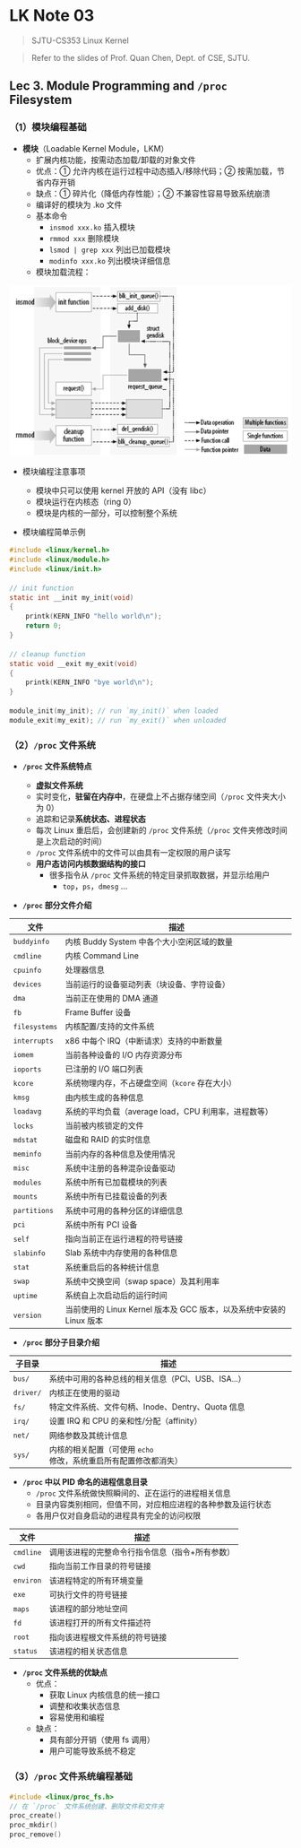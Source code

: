 # LK Note 03
> SJTU-CS353 Linux Kernel

> Refer to the slides of Prof. Quan Chen, Dept. of CSE, SJTU.
## Lec 3. Module Programming and `/proc` Filesystem
### （1）模块编程基础
* **模块**（Loadable Kernel Module，LKM）
    * 扩展内核功能，按需动态加载/卸载的对象文件
    * 优点：① 允许内核在运行过程中动态插入/移除代码；② 按需加载，节省内存开销
    * 缺点：① 碎片化（降低内存性能）；② 不兼容性容易导致系统崩溃
    * 编译好的模块为 .ko 文件
    * 基本命令
        * `insmod xxx.ko` 插入模块
        * `rmmod xxx` 删除模块
        * `lsmod | grep xxx` 列出已加载模块
        * `modinfo xxx.ko` 列出模块详细信息
    * 模块加载流程：

<p align="center"><img src="imgs/3/1.png"/></p>

* 模块编程注意事项
    * 模块中只可以使用 kernel 开放的 API（没有 libc）
    * 模块运行在内核态（ring 0）
    * 模块是内核的一部分，可以控制整个系统

* 模块编程简单示例

```c
#include <linux/kernel.h>
#include <linux/module.h>
#include <linux/init.h>

// init function
static int __init my_init(void)
{
    printk(KERN_INFO "hello world\n");
    return 0;
}

// cleanup function
static void __exit my_exit(void)
{
    printk(KERN_INFO "bye world\n");
}

module_init(my_init); // run `my_init()` when loaded
module_exit(my_exit); // run `my_exit()` when unloaded
```

### （2）`/proc` 文件系统
* **`/proc` 文件系统特点**
    * **虚拟文件系统**
    * 实时变化，**驻留在内存中**，在硬盘上不占据存储空间（`/proc` 文件夹大小为 0）
    * 追踪和记录**系统状态、进程状态**
    * 每次 Linux 重启后，会创建新的 `/proc` 文件系统（`/proc` 文件夹修改时间是上次启动的时间）
    * `/proc` 文件系统中的文件可以由具有一定权限的用户读写
    * **用户态访问内核数据结构的接口**
        * 很多指令从 `/proc` 文件系统的特定目录抓取数据，并显示给用户
            * `top`，`ps`，`dmesg` ...

* **`/proc` 部分文件介绍**

| 文件          | 描述                                                                 |
| ------------- | -------------------------------------------------------------------- |
| `buddyinfo`   | 内核 Buddy System 中各个大小空闲区域的数量                           |
| `cmdline`     | 内核 Command Line                                                    |
| `cpuinfo`     | 处理器信息                                                           |
| `devices`     | 当前运行的设备驱动列表（块设备、字符设备）                           |
| `dma`         | 当前正在使用的 DMA 通道                                              |
| `fb`          | Frame Buffer 设备                                                    |
| `filesystems` | 内核配置/支持的文件系统                                              |
| `interrupts`  | x86 中每个 IRQ（中断请求）支持的中断数量                             |
| `iomem`       | 当前各种设备的 I/O 内存资源分布                                      |
| `ioports`     | 已注册的 I/O 端口列表                                                |
| `kcore`       | 系统物理内存，不占硬盘空间（`kcore` 存在大小）                       |
| `kmsg`        | 由内核生成的各种信息                                                 |
| `loadavg`     | 系统的平均负载（average load，CPU 利用率，进程数等）                 |
| `locks`       | 当前被内核锁定的文件                                                 |
| `mdstat`      | 磁盘和 RAID 的实时信息                                               |
| `meminfo`     | 当前内存的各种信息及使用情况                                         |
| `misc`        | 系统中注册的各种混杂设备驱动                                         |
| `modules`     | 系统中所有已加载模块的列表                                           |
| `mounts`      | 系统中所有已挂载设备的列表                                           |
| `partitions`  | 系统中可用的各种分区的详细信息                                       |
| `pci`         | 系统中所有 PCI 设备                                                  |
| `self`        | 指向当前正在运行进程的符号链接                                       |
| `slabinfo`    | Slab 系统中内存使用的各种信息                                        |
| `stat`        | 系统重启后的各种统计信息                                             |
| `swap`        | 系统中交换空间（swap space）及其利用率                               |
| `uptime`      | 系统自上次启动后的运行时间                                           |
| `version`     | 当前使用的 Linux Kernel 版本及 GCC 版本，以及系统中安装的 Linux 版本 |

* **`/proc` 部分子目录介绍**

| 子目录    | 描述                                               |
| --------- | -------------------------------------------------- |
| `bus/`    | 系统中可用的各种总线的相关信息（PCI、USB、ISA...） |
| `driver/` | 内核正在使用的驱动                                 |
| `fs/`     | 特定文件系统、文件句柄、Inode、Dentry、Quota 信息  |
| `irq/`    | 设置 IRQ 和 CPU 的亲和性/分配（affinity）          |
| `net/`    | 网络参数及其统计信息                               |
| `sys/`    | 内核的相关配置（可使用 `echo` 修改，系统重启所有配置修改都消失）                                                   |

* **`/proc` 中以 PID 命名的进程信息目录**
    * `/proc` 文件系统做快照瞬间的、正在运行的进程相关信息
    * 目录内容类别相同，但值不同，对应相应进程的各种参数及运行状态
    * 各用户仅对自身启动的进程具有完全的访问权限

| 文件      | 描述                                            |
| --------- | ----------------------------------------------- |
| `cmdline` | 调用该进程的完整命令行指令信息（指令+所有参数） |
| `cwd`     | 指向当前工作目录的符号链接                      |
| `environ` | 该进程特定的所有环境变量                        |
| `exe`     | 可执行文件的符号链接                            |
| `maps`    | 该进程的部分地址空间                            |
| `fd`      | 该进程打开的所有文件描述符                      |
| `root`    | 指向该进程根文件系统的符号链接                  |
| `status`  | 该进程的相关状态信息                                                |

* **`/proc` 文件系统的优缺点**
    * 优点：
        * 获取 Linux 内核信息的统一接口
        * 调整和收集状态信息
        * 容易使用和编程
    * 缺点：
        * 具有部分开销（使用 fs 调用）
        * 用户可能导致系统不稳定

### （3）`/proc` 文件系统编程基础

```c
#include <linux/proc_fs.h>
// 在 `/proc` 文件系统创建、删除文件和文件夹
proc_create()
proc_mkdir()
proc_remove()
```